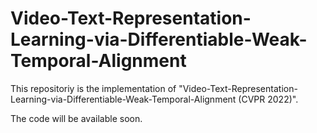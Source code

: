# Video-Text-Representation-Learning-via-Differentiable-Weak-Temporal-Alignment

This repositoriy is the implementation of "Video-Text-Representation-Learning-via-Differentiable-Weak-Temporal-Alignment (CVPR 2022)".

The code will be available soon.
